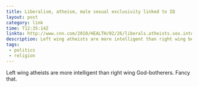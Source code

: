 ```yaml
---
title: Liberalism, atheism, male sexual exclusivity linked to IQ 
layout: post
category: link
time: T12:35:14Z
linkto: http://www.cnn.com/2010/HEALTH/02/26/liberals.atheists.sex.intelligence/index.html 
description: Left wing atheists are more intelligent than right wing believers.
tags:
 - politics
 - religion
---
```


Left wing atheists are more intelligent than right wing God-botherers. Fancy that.
